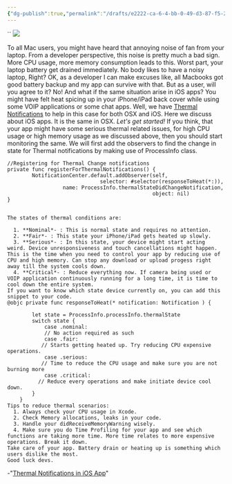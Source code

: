 ```yaml
---
{"dg-publish":true,"permalink":"/drafts/e2222-ca-6-4-bb-0-49-d3-87-f5-2-f77-e257-aa-70/","dgHomeLink":true,"dgPassFrontmatter":false}
---
```


``
![](https://media-exp1.licdn.com/dms/image/C5112AQFeHESk6s7nmg/article-cover*image-shrink*720*1280/0/1521049069269?e=1666224000&v=beta&t=Ui8hsgavpIAPdtyywJs5rafPbKcKxViywkvlROIuv0c)

To all Mac users, you might have heard that annoying noise of fan from your laptop. 
From a developer perspective, this noise is pretty much a bad sign. More CPU usage, more memory consumption leads to this. Worst part, your laptop battery get drained immediately. 
No body likes to have a noisy laptop, Right?
OK, as a developer I can make excuses like, all Macbooks got good battery backup and my app can survive with that. But as a user, will you agree to it? No!
And what if the same situation arise in iOS apps? You might have felt heat spicing up in your iPhone/iPad back cover while using some VOIP applications or some chat apps.
Well, we have [Thermal Notifications](https://developer.apple.com/library/content/documentation/Performance/Conceptual/power*efficiency*guidelines*osx/RespondToThermalStateChanges.html) to help in this case for both OSX and iOS. Here we discuss about iOS apps. It is the same in OSX. 
*Let's get started!*
If you think, that your app might have some serious thermal related issues, for high CPU usage or high memory usage as we discussed above, then you should start monitoring the same.
We will first add the observers to find the change in state for Thermal notifications by making use of ProcessInfo class.
    
    //Registering for Thermal Change notifications
    private func registerForThermalNotifications() {
            NotificationCenter.default.addObserver(self,
                                  selector: #selector(responseToHeat(*:)),
                      name: ProcessInfo.thermalStateDidChangeNotification,
                                                   object: nil)
    }
     
      
    The states of thermal conditions are: 
       
      1. **Nominal*- : This is normal state and requires no attention.
      2. **Fair*- : This state your iPhone/iPad gets heated up slowly.
      3. **Serious*- : In this state, your device might start acting weird. Device unresponsiveness and touch cancellations might happen. This is the time when you need to control your app by reducing use of CPU and high memory. Can stop any download or upload progess right away till the system cools down.
      4. **Critical*- : Reduce everything now. If camera being used or VOIP application continuously running for a long time, it is time to cool down the entire system. 
    If you want to know which state device currently on, you can add this snippet to your code. 
    @objc private func responseToHeat(* notification: Notification ) {
            
            let state = ProcessInfo.processInfo.thermalState
            switch state {
                case .nominal: 
                // No action required as such
                case .fair: 
               // Starts getting heated up. Try reducing CPU expensive operations.
                case .serious: 
               // Time to reduce the CPU usage and make sure you are not burning more
                case .critical: 
              // Reduce every operations and make initiate device cool down.
            }
        }
    Tips to reduce thermal scenarios: 
      1. Always check your CPU usage in Xcode. 
      2. Check Memory allocations, leaks in your code.
      3. Handle your didReceiveMemoryWarning wisely. 
      4. Make sure you do Time Profiling for your app and see which functions are taking more time. More time relates to more expensive operations. Break it down.
    Take care of your app. Battery drain or heating up is something which users dislike the most. 
    Good luck devs.
-"[Thermal Notifications in iOS App](https://www.linkedin.com/pulse/thermal-notifications-ios-app-bittu-davis)"